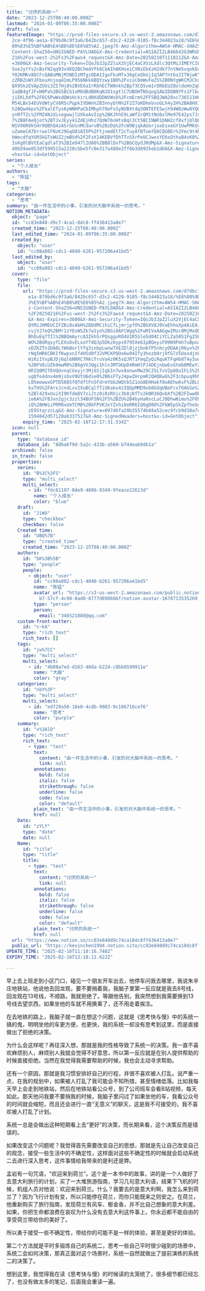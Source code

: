```yaml
---
title: "讨厌的系统一"
date: "2023-12-25T08:40:00.000Z"
lastmod: "2024-01-09T06:35:00.000Z"
draft: false
featuredImage: "https://prod-files-secure.s3.us-west-2.amazonaws.com/d7dbc101-8\
  2ce-4f96-ae1a-879bd6c9f3a6/842bc657-d3c2-4220-9185-f8c344023a18/%E6%80%9D%E8%\
  80%83%E5%BF%AB%E4%B8%8E%E6%85%A2.jpeg?X-Amz-Algorithm=AWS4-HMAC-SHA256&X-Amz-\
  Content-Sha256=UNSIGNED-PAYLOAD&X-Amz-Credential=ASIAZI2LB46642G3WRGN%2F20250\
  216%2Fus-west-2%2Fs3%2Faws4_request&X-Amz-Date=20250216T111811Z&X-Amz-Expires\
  =3600&X-Amz-Security-Token=IQoJb3JpZ2luX2VjEC4aCXVzLXdlc3QtMiJIMEYCIQCPHbUYZP\
  SoeJytYs2cBsFN2qq93xXKQ2BChm4Vfk6CbAIhAKHseiCXNiEbXzH2dkf7ntNm5vqokEeZDyBehMV\
  Y02KMKv8DCFcQABoMNjM3NDIzMTgzODA1IgxFkuMTx36gCeQkUjIq3AP7nt6s2ITNjwKYqD7HDvLW\
  zZRBZoWYJFbouXnjoq4ImLP956NkkkBQYzwy1B0%2FvisC0mWvFeZS%2B0NYgWKCMJChsGsoicOWW\
  QX95kzEVApZUUi3ZI7Hj8%2BVE6aIrRbhECTW0nk%2Bp73CQ5vm1rDRbEUZ8oldoHnZqQcgJciG54\
  1aQB4gfJFvH0Pa%2BGSBCG1oMOdBdB0KqNJO1sgtlC7UBOHTNSqogSAbIDOBNYFs1Flbac5tHzIHL\
  jiEKLXdf%2F6C6PwWxdQWsHckirLdNXdDDWVWsb%2FcmErm%2FFSBQJWA28xc736S11HGEuCwJjbY\
  M54LBxS4EUVdWtyCV8R5cPqpkIVDWn%2B3nnybYN%2F2Z7oKDkmVvoGLh4y2H%2BA8HX78ht%2Ft7\
  h2BQw46ps%2FkalETys6yWNHPaCbIMhph78eFsSyNVBXt4q3ONTEFESwjh94WOzWw8YQQRDbHO38h\
  ynRfT2L%2FMZ4NJdisegwwjlUXkaAvIzp%2BKJhhE9LaWfZcQM1tNU6xlMe97E42ps7JsAp3NI0H5\
  7%2B8FAeQjot%2BTJvJEyy41ZdEjHhz7QdW76nHtsBql3Ct5BCINWR1bNH2cf8xfjUlQLmhi2j%2B\
  NSV96ROkSHr9QBhQ4zASrGUsnMCdarvB%2BzDq%2FcW9BjqkAUorjoxEsxeGY1UwPMkUyq%2FzjcC\
  uZomeCA7DrrwolFNzKJ9GqO818I5P%2FtjnmdEtT2cTuyAfBTom7Q8CQGBEr%2Fmc9t4PdG8885Z0\
  bWecdfqYUR5kGTsWUZ2jmBVd%2F2FzX14KEBVfDhTTvSXrPeUCJwxsYE6sQthuB4vK0%2FEuimbn7\
  3sKg0lBVtEaCqdlaT3%2BIeO47l2U66%2BB8lDxf%2BbCQyOJRdMp&X-Amz-Signature=de7db93\
  40b59ae053df599515a2228cbbe5fc0e317a488e2ff6b3d8935eb1db6&X-Amz-SignedHeaders\
  =host&x-id=GetObject"
series:
  - "个人成长"
authors:
  - "陈猛"
tags:
  - "大脑"
categories:
  - "思考"
summary: "由一件生活中的小事，引发的对大脑中系统一的思考。"
NOTION_METADATA:
  object: "page"
  id: "cc83e840-d9c7-4ca1-8dc8-ff436413a8e7"
  created_time: "2023-12-25T08:40:00.000Z"
  last_edited_time: "2024-01-09T06:35:00.000Z"
  created_by:
    object: "user"
    id: "cc08a802-cdc1-4040-b261-957206a41bd5"
  last_edited_by:
    object: "user"
    id: "cc08a802-cdc1-4040-b261-957206a41bd5"
  cover:
    type: "file"
    file:
      url: "https://prod-files-secure.s3.us-west-2.amazonaws.com/d7dbc101-82ce-4f96-a\
        e1a-879bd6c9f3a6/842bc657-d3c2-4220-9185-f8c344023a18/%E6%80%9D%E8%80%8\
        3%E5%BF%AB%E4%B8%8E%E6%85%A2.jpeg?X-Amz-Algorithm=AWS4-HMAC-SHA256&X-Am\
        z-Content-Sha256=UNSIGNED-PAYLOAD&X-Amz-Credential=ASIAZI2LB4665UZXO43N\
        %2F20250216%2Fus-west-2%2Fs3%2Faws4_request&X-Amz-Date=20250216T111731Z\
        &X-Amz-Expires=3600&X-Amz-Security-Token=IQoJb3JpZ2luX2VjEC4aCXVzLXdlc3\
        QtMiJHMEUCIFZBi8sAbH%2BDdMCihiCfLjmrjpfO%2BGXV8J0VaEhhoXpdAiEAijgv6doEY\
        cvjVJ7eQ%2BMr1zYDsWSZk7w1yo%2BGi0AFCWgq%2FwMIVxAAGgw2Mzc0MjMxODM4MDUiDE\
        BhOuEq7TIl%2BBQmAyrcA3IkhSrPQsggvRO4U1R5Sle5d04CiYCLZaS051Fg25Pkh9HkW8D\
        WO%2BdRqsyfLEXoOvELxoYf4QJp5Dkzbyps9795Xe6IpBQeyiF09N9Pmh7uBpnaZBnA5Tv7\
        xDZKZTn1DA8LtWbBorlYfq3inbpLwnwTXEZDl8jzjbn6fP5nhcyODAAjR6yv%2FTY%2Fi0G\
        rNq5HR6CBKIfKwpxnIf4H5d0f3JVMCKPQOx6w94Ify3hozb0rj9fGlV5UoxdjnE18P4g5OY\
        HiRzIYxpBJDj6ql6NRRC7RKcTruVa4z0K5sQJRT1FmqZyQiRquKTFqHb8T4y3uomz%2BVGH\
        %2BFV8iUZk8mwM0%2B6gVVJQgi1hln3MTOUpD4RmHlPJ4DEjnUwEvGtmb0MEwY2tmOFm5QX\
        0RIQ0MIT6VQUvnqCGoyjr3Mj6SjIqkIn7ws8onwnMw29CZSLTvVZp08uIFLS%2FvKNrINYM\
        ugQfo4dnx4m9jsbxV9UtU6dse0%2B6sFTyJ4pwZHrpmRJQHQKwG%2F3cbpuq9hNqWXDt0gM\
        L05mowwxGPTD58B5fQTdftFn5FdrmYbb2WQtb5Z1oG8EHHakf0oAEhw6sF%2BLL96qsGNby\
        kxTHS%2FArxJcndLvvIXuBCqlfTiUKakx4zIQQpMMD9xb0GOqUBeFcx7OAbSe%2Bch8HP0c\
        %2Bl429xUxiXI9Kfdm8V7ziJtz0iRzRhjc3b8jKfTx2kNR36QvbXf%2B2FIwwOblSFAgS84\
        ie6A%2FBJvn2gjc3zzl34BUF5N%2F5%2BZU%2B4byHaRncLuCJ0DhwNimu%2FO9RqUcUVQk\
        iQ%2BHWiiPRM8xUmTCM8%2BkFPVK3xYZxhi8oRR6IQ6gD0O%2FkW5pSkZpfheGo%2B1oj9C\
        zE9StqrzcLq&X-Amz-Signature=09746fa29b35574b68a52cec9fcb9d38a7c45069793\
        1594042d57120ab337517&X-Amz-SignedHeaders=host&x-id=GetObject"
      expiry_time: "2025-02-16T12:17:31.534Z"
  icon: null
  parent:
    type: "database_id"
    database_id: "8d6a6f9d-5a2c-433b-a560-b744eab9db1a"
  archived: false
  in_trash: false
  properties:
    series:
      id: "B%3C%3FS"
      type: "multi_select"
      multi_select:
        - id: "fdc61107-0de9-4896-9349-9feace22613d"
          name: "个人成长"
          color: "blue"
    draft:
      id: "JiWU"
      type: "checkbox"
      checkbox: false
    Created time:
      id: "UBQ%7B"
      type: "created_time"
      created_time: "2023-12-25T08:40:00.000Z"
    authors:
      id: "bK%3B%5B"
      type: "people"
      people:
        - object: "user"
          id: "cc08a802-cdc1-4040-b261-957206a41bd5"
          name: "陈猛"
          avatar_url: "https://s3-us-west-2.amazonaws.com/public.notion-static.com/775523\
            b7-57cf-4c98-8ad8-8777d898666f/notion-avatar-1678713535269.png"
          type: "person"
          person:
            email: "346521888@qq.com"
    custom-front-matter:
      id: "c~kA"
      type: "rich_text"
      rich_text: []
    tags:
      id: "jw%7CC"
      type: "multi_select"
      multi_select:
        - id: "4b08a7ed-d163-40da-b224-c8bb8599911e"
          name: "大脑"
          color: "gray"
    categories:
      id: "nbY%3F"
      type: "multi_select"
      multi_select:
        - id: "ed729a50-16e0-4cdb-9083-9c106716cef6"
          name: "思考"
          color: "purple"
    summary:
      id: "x%3AlD"
      type: "rich_text"
      rich_text:
        - type: "text"
          text:
            content: "由一件生活中的小事，引发的对大脑中系统一的思考。"
            link: null
          annotations:
            bold: false
            italic: false
            strikethrough: false
            underline: false
            code: false
            color: "default"
          plain_text: "由一件生活中的小事，引发的对大脑中系统一的思考。"
          href: null
    Date:
      id: "zYLY"
      type: "date"
      date: null
    Name:
      id: "title"
      type: "title"
      title:
        - type: "text"
          text:
            content: "讨厌的系统一"
            link: null
          annotations:
            bold: false
            italic: false
            strikethrough: false
            underline: false
            code: false
            color: "default"
          plain_text: "讨厌的系统一"
          href: null
  url: "https://www.notion.so/cc83e840d9c74ca18dc8ff436413a8e7"
  public_url: "https://kevinchen1994.notion.site/cc83e840d9c74ca18dc8ff436413a8e7"
UPDATE_TIME: "2025-02-16T11:18:16.748Z"
EXPIRY_TIME: "2025-02-16T12:18:11.622Z"

---
```

<link rel="stylesheet" href="https://cdn.jsdelivr.net/npm/katex@0.16.2/dist/katex.min.css" integrity="sha384-bYdxxUwYipFNohQlHt0bjN/LCpueqWz13HufFEV1SUatKs1cm4L6fFgCi1jT643X" crossorigin="anonymous">


早上去上班走到小区门口，碰见一个朋友开车出去，他停车问我去哪里，我说朱辛庄地铁站，他说他去回龙观，要不要捎着我，我脑子里第一反应就是我去8号线，回龙观在13号线，不顺路，我就拒绝了。等跟他告别，我突然想到我需要换到13号线去望京西，如果坐他的车就不用换乘了，还不用走着挨冻。


在去地铁的路上，我脑子就一直在想这个问题，这就是《思考快与慢》中的系统一搞的鬼，明明坐他的车更方便，也更快，我的系统一却没有思考到这里，而是直接做出了拒绝的决策。


为什么会这样呢？再往深入想，那就是我的性格导致了系统一的决策。我一直不喜欢麻烦别人，麻烦别人我就会觉得不好意思，所以第一反应就是在别人提供帮助的时候直接拒绝。当然在我觉得我需要帮助的时候，我也会主动寻求帮助。


还有一个原因，那就是我习惯安排好自己的行程，并很不喜欢被人打乱。说严重一点，在我的规划中，如果被人打乱了我可能会不知所措，甚至情绪低落。比如我每天早上会走到地铁站，然后在地铁站看公众号，到了公司班车会看B站视频，每天如此。那天他问我要不要捎我的时候，我脑子里闪过了如果坐他的车，我看公众号的时间就会缩短，而且还会进行一直“无意义”的聊天，这是我不可接受的，我不喜欢被人打乱了计划。


系统一总是会做出这种短期看上去“更好”的决策，而长期来看，这个决策反而是错误的。


如果改变这个问题呢？我觉得首先需要改变自己的思想，那就是先让自己改变自己的观念，接受一些生活中的不确定性，这样面对这些不确定性的时候就会启动系统二去进行深入思考，这件事情给我带来的是利还是弊。


孟岩有一句咒语，“欢迎来到荷兰”。这个是一本书中的故事，讲的是一个人做好了去意大利旅行的计划，买了一大堆旅游指南，学习几句意大利语，结果下飞机的时候，机组人员对他说：欢迎来到荷兰。什么？我要去的是意大利啊，我怎么来到荷兰了？因为飞行计划有变，所以只能停在荷兰，而你只能既来之则安之。在荷兰，他重新购买了旅行指南，发现荷兰有风车、郁金香，并不比自己想象的意大利差。如果，你把生命都浪费在哀叹为什么没有去意大利这件事上，你永远都不能自由的享受荷兰带给你的美好了。


所以勇于接受一些不确定性，带给你的可能不是一样的体验，甚至是更好的体验。


第二个方法就是平时多锻炼自己的系统二，思考一些自己平时很少碰到的场景中，系统二会如何决策，那真正面对这个场景时，系统一自然就做出了提前演练的系统二的决策了。


想到这里，我觉得我在读《思考快与慢》的时候读的太笼统了，很多细节都已经忘了，也没有做太多的笔记，后面我会重读一遍。

